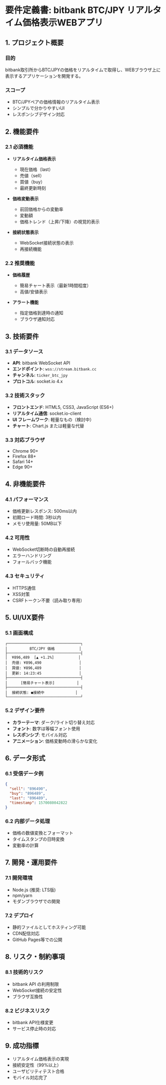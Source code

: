 # 要件定義書: bitbank BTC/JPY リアルタイム価格表示WEBアプリ

## 1. プロジェクト概要

### 目的
bitbank取引所からBTC/JPYの価格をリアルタイムで取得し、WEBブラウザ上に表示するアプリケーションを開発する。

### スコープ
- BTC/JPYペアの価格情報のリアルタイム表示
- シンプルで分かりやすいUI
- レスポンシブデザイン対応

## 2. 機能要件

### 2.1 必須機能
- **リアルタイム価格表示**
  - 現在価格（last）
  - 売値（sell）
  - 買値（buy）
  - 最終更新時刻

- **価格変動表示**
  - 前回価格からの変動率
  - 変動額
  - 価格トレンド（上昇/下降）の視覚的表示

- **接続状態表示**
  - WebSocket接続状態の表示
  - 再接続機能

### 2.2 推奨機能
- **価格履歴**
  - 簡易チャート表示（最新1時間程度）
  - 高値/安値表示

- **アラート機能**
  - 指定価格到達時の通知
  - ブラウザ通知対応

## 3. 技術要件

### 3.1 データソース
- **API**: bitbank WebSocket API
- **エンドポイント**: `wss://stream.bitbank.cc`
- **チャンネル**: `ticker_btc_jpy`
- **プロトコル**: socket.io 4.x

### 3.2 技術スタック
- **フロントエンド**: HTML5, CSS3, JavaScript (ES6+)
- **リアルタイム通信**: socket.io-client
- **UI フレームワーク**: 軽量なもの（検討中）
- **チャート**: Chart.js または軽量な代替

### 3.3 対応ブラウザ
- Chrome 90+
- Firefox 88+
- Safari 14+
- Edge 90+

## 4. 非機能要件

### 4.1 パフォーマンス
- 価格更新レスポンス: 500ms以内
- 初期ロード時間: 3秒以内
- メモリ使用量: 50MB以下

### 4.2 可用性
- WebSocket切断時の自動再接続
- エラーハンドリング
- フォールバック機能

### 4.3 セキュリティ
- HTTPS通信
- XSS対策
- CSRFトークン不要（読み取り専用）

## 5. UI/UX要件

### 5.1 画面構成
```
┌─────────────────────────────────┐
│          BTC/JPY 価格           │
├─────────────────────────────────┤
│  ¥896,489  [▲ +1.2%]           │
│  売値: ¥896,490                 │
│  買値: ¥896,489                 │
│  更新: 14:23:45                 │
├─────────────────────────────────┤
│      [簡易チャート表示]          │
├─────────────────────────────────┤
│  接続状態: ●接続中              │
└─────────────────────────────────┘
```

### 5.2 デザイン要件
- **カラーテーマ**: ダーク/ライト切り替え対応
- **フォント**: 数字は等幅フォント使用
- **レスポンシブ**: モバイル対応
- **アニメーション**: 価格変動時の滑らかな変化

## 6. データ形式

### 6.1 受信データ例
```json
{
  "sell": "896490",
  "buy": "896489", 
  "last": "896489",
  "timestamp": 1570080042822
}
```

### 6.2 内部データ処理
- 価格の数値変換とフォーマット
- タイムスタンプの日時変換
- 変動率の計算

## 7. 開発・運用要件

### 7.1 開発環境
- Node.js (推奨: LTS版)
- npm/yarn
- モダンブラウザでの開発

### 7.2 デプロイ
- 静的ファイルとしてホスティング可能
- CDN配信対応
- GitHub Pages等での公開

## 8. リスク・制約事項

### 8.1 技術的リスク
- bitbank API の利用制限
- WebSocket接続の安定性
- ブラウザ互換性

### 8.2 ビジネスリスク
- bitbank API仕様変更
- サービス停止時の対応

## 9. 成功指標

- リアルタイム価格表示の実現
- 接続安定性（99%以上）
- ユーザビリティテスト合格
- モバイル対応完了